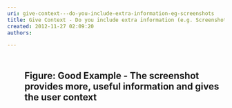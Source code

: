 ```yaml
---
uri: give-context---do-you-include-extra-information-eg-screenshots
title: Give Context - Do you include extra information (e.g. Screenshots)?
created: 2012-11-27 02:09:20
authors:

---
```





<span class='intro'> <h2><dl class="goodImage"><dt><img src="http&#58;//www.ssw.com.au/ssw/Standards/Rules/Images/GoodMoreInfo.png" alt="" /></dt>
<dd>Figure&#58; Good Example - The screenshot provides more, useful information and gives the user context</dd></dl></h2> </span>




